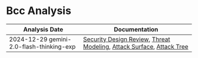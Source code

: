 # Bcc Analysis
| Analysis Date | Documentation |
|---------------|---------------|
| 2024-12-29 gemini-2.0-flash-thinking-exp | [Security Design Review](iovisor/bcc/2024-12-29-gemini-2.0-flash-thinking-exp/sec-design.md), [Threat Modeling](iovisor/bcc/2024-12-29-gemini-2.0-flash-thinking-exp/threat-modeling.md), [Attack Surface](iovisor/bcc/2024-12-29-gemini-2.0-flash-thinking-exp/attack-surface.md), [Attack Tree](iovisor/bcc/2024-12-29-gemini-2.0-flash-thinking-exp/attack-tree.md) |